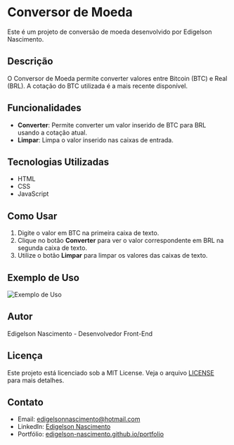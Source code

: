 # Conversor de Moeda

Este é um projeto de conversão de moeda desenvolvido por Edigelson Nascimento.

## Descrição

O Conversor de Moeda permite converter valores entre Bitcoin (BTC) e Real (BRL). A cotação do BTC utilizada é a mais recente disponível.

## Funcionalidades

- **Converter**: Permite converter um valor inserido de BTC para BRL usando a cotação atual.
- **Limpar**: Limpa o valor inserido nas caixas de entrada.

## Tecnologias Utilizadas

- HTML
- CSS
- JavaScript

## Como Usar

1. Digite o valor em BTC na primeira caixa de texto.
2. Clique no botão **Converter** para ver o valor correspondente em BRL na segunda caixa de texto.
3. Utilize o botão **Limpar** para limpar os valores das caixas de texto.

## Exemplo de Uso

![Exemplo de Uso](./img/exemplo-conversor.png)

## Autor

Edigelson Nascimento - Desenvolvedor Front-End

## Licença

Este projeto está licenciado sob a MIT License. Veja o arquivo [LICENSE](./LICENSE) para mais detalhes.

## Contato

- Email: edigelsonnascimento@hotmail.com
- LinkedIn: [Edigelson Nascimento](https://www.linkedin.com/in/edigelson-nascimento)
- Portfólio: [edigelson-nascimento.github.io/portfolio](https://edigelson-nascimento.github.io/portfolio)